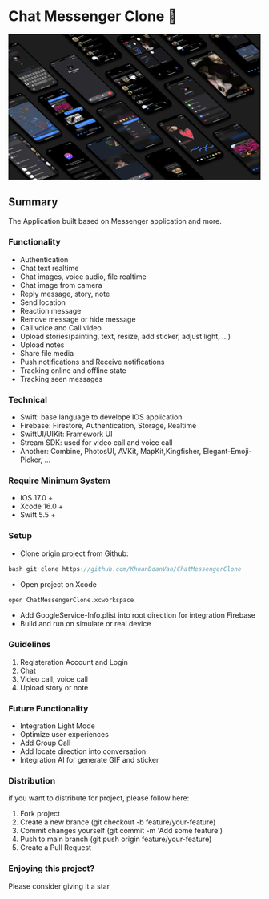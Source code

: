 # Chat Messenger Clone 💭

![ref image](https://github.com/KhoanDoanVan/ChatMessengerClone/blob/main/demo.png?raw=true)

## Summary
The Application built based on Messenger application and more.

### Functionality
- Authentication
- Chat text realtime
- Chat images, voice audio, file realtime
- Chat image from camera
- Reply message, story, note
- Send location
- Reaction message
- Remove message or hide message
- Call voice and Call video
- Upload stories(painting, text, resize, add sticker, adjust light, ...)
- Upload notes
- Share file media
- Push notifications and Receive notifications
- Tracking online and offline state
- Tracking seen messages

### Technical
- Swift: base language to develope IOS application
- Firebase: Firestore, Authentication, Storage, Realtime
- SwiftUI/UIKit: Framework UI
- Stream SDK: used for video call and voice call
- Another: Combine, PhotosUI, AVKit, MapKit,Kingfisher, Elegant-Emoji-Picker, ...

### Require Minimum System
- IOS 17.0 +
- Xcode 16.0 +
- Swift 5.5 +

### Setup
- Clone origin project from Github:
```c 
bash git clone https://github.com/KhoanDoanVan/ChatMessengerClone
```
- Open project on Xcode
```c
open ChatMessengerClone.xcworkspace
```
- Add GoogleService-Info.plist into root direction for integration Firebase
- Build and run on simulate or real device

### Guidelines
1. Registeration Account and Login
2. Chat
3. Video call, voice call
4. Upload story or note

### Future Functionality
- Integration Light Mode
- Optimize user experiences
- Add Group Call
- Add locate direction into conversation
- Integration AI for generate GIF and sticker

### Distribution
if you want to distribute for project, please follow here:
1. Fork project
2. Create a new brance (git checkout -b feature/your-feature)
3. Commit changes yourself (git commit -m 'Add some feature')
4. Push to main branch (git push origin feature/your-feature)
5. Create a Pull Request

### Enjoying this project?
Please consider giving it a star

